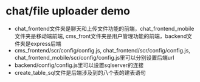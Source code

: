 # chat/file uploader demo
* chat_frontend文件夹是聊天和上传文件功能的前端，chat_frontend_mobile文件夹是移动端前端, cms_front文件夹是用户管理功能的前端，backend文件夹是express后端
* cms_frontend/scr/config/config.js, chat_frontend/scr/config/config.js, chat_frontend_mobile/scr/config/config.js里可以分别设置后端url
* backend/config/config.js里可以设置sqlserver的连接
* create_table_sql文件是后端涉及到的八个表的建表语句
